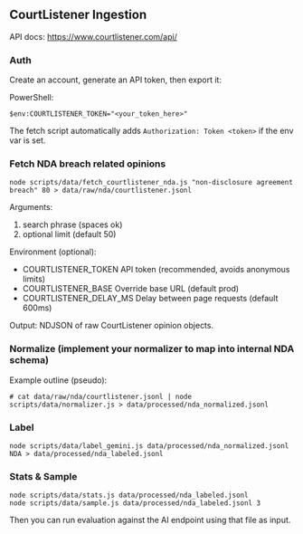 ## CourtListener Ingestion

API docs: https://www.courtlistener.com/api/

### Auth
Create an account, generate an API token, then export it:

PowerShell:
```
$env:COURTLISTENER_TOKEN="<your_token_here>"
```

The fetch script automatically adds `Authorization: Token <token>` if the env var is set.

### Fetch NDA breach related opinions
```
node scripts/data/fetch_courtlistener_nda.js "non-disclosure agreement breach" 80 > data/raw/nda/courtlistener.jsonl
```
Arguments:
1. search phrase (spaces ok)
2. optional limit (default 50)

Environment (optional):
- COURTLISTENER_TOKEN        API token (recommended, avoids anonymous limits)
- COURTLISTENER_BASE         Override base URL (default prod)
- COURTLISTENER_DELAY_MS     Delay between page requests (default 600ms)

Output: NDJSON of raw CourtListener opinion objects.

### Normalize (implement your normalizer to map into internal NDA schema)
Example outline (pseudo):
```
# cat data/raw/nda/courtlistener.jsonl | node scripts/data/normalizer.js > data/processed/nda_normalized.jsonl
```

### Label
```
node scripts/data/label_gemini.js data/processed/nda_normalized.jsonl NDA > data/processed/nda_labeled.jsonl
```

### Stats & Sample
```
node scripts/data/stats.js data/processed/nda_labeled.jsonl
node scripts/data/sample.js data/processed/nda_labeled.jsonl 3
```

Then you can run evaluation against the AI endpoint using that file as input.
